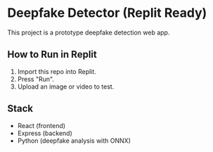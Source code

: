 # Deepfake Detector (Replit Ready)

This project is a prototype deepfake detection web app.

## How to Run in Replit
1. Import this repo into Replit.
2. Press "Run".
3. Upload an image or video to test.

## Stack
- React (frontend)
- Express (backend)
- Python (deepfake analysis with ONNX)
